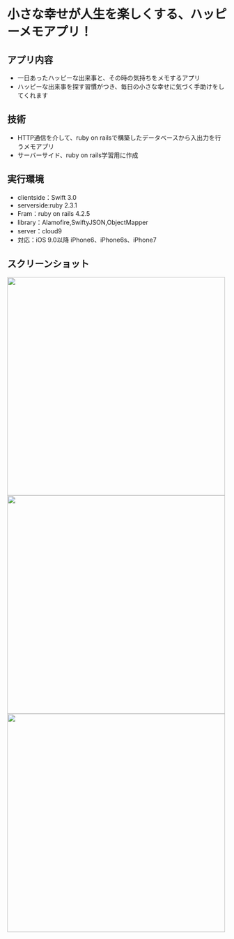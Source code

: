 # 小さな幸せが人生を楽しくする、ハッピーメモアプリ！

## アプリ内容
* 一日あったハッピーな出来事と、その時の気持ちをメモするアプリ
* ハッピーな出来事を探す習慣がつき、毎日の小さな幸せに気づく手助けをしてくれます

## 技術
* HTTP通信を介して、ruby on railsで構築したデータベースから入出力を行うメモアプリ
* サーバーサイド、ruby on rails学習用に作成

## 実行環境
* clientside：Swift 3.0
* serverside:ruby 2.3.1
* Fram：ruby on rails 4.2.5
* library：Alamofire,SwiftyJSON,ObjectMapper
* server：cloud9
* 対応：iOS 9.0以降 iPhone6、iPhone6s、iPhone7


## スクリーンショット
<img src="https://user-images.githubusercontent.com/26180642/28452005-991a8fee-6e2b-11e7-9470-98a274c0eb04.PNG" width="500px">
<img src="https://user-images.githubusercontent.com/26180642/28452102-00161f9c-6e2c-11e7-8eda-5c89ec151f89.PNG" width="500px">
<img src="https://user-images.githubusercontent.com/26180642/28452134-22b12614-6e2c-11e7-870c-cd7ae6f2ebb8.PNG" width="500px">
